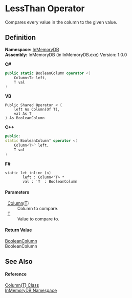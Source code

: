 # LessThan Operator


Compares every value in the column to the given value.



## Definition
**Namespace:** <a href="044e8d7f-0f94-a8b4-bd65-529f6359fdf7">InMemoryDB</a>  
**Assembly:** InMemoryDB (in InMemoryDB.exe) Version: 1.0.0

**C#**
``` C#
public static BooleanColumn operator <(
	Column<T> left,
	T val
)
```
**VB**
``` VB
Public Shared Operator < ( 
	left As Column(Of T),
	val As T
) As BooleanColumn
```
**C++**
``` C++
public:
static BooleanColumn^ operator <(
	Column<T>^ left, 
	T val
)
```
**F#**
``` F#
static let inline (<)
        left : Column<'T> * 
        val : 'T  : BooleanColumn
```



#### Parameters
<dl><dt>  <a href="a3853ea2-4fee-619e-3239-92fbf306e5a8">Column</a>(<a href="a3853ea2-4fee-619e-3239-92fbf306e5a8">T</a>)</dt><dd>Column to compare.</dd><dt>  <a href="a3853ea2-4fee-619e-3239-92fbf306e5a8">T</a></dt><dd>Value to compare to.</dd></dl>

#### Return Value
<a href="98994abe-26d5-edd7-b45e-66432979d475">BooleanColumn</a>  
BooleanColumn

## See Also


#### Reference
<a href="a3853ea2-4fee-619e-3239-92fbf306e5a8">Column(T) Class</a>  
<a href="044e8d7f-0f94-a8b4-bd65-529f6359fdf7">InMemoryDB Namespace</a>  
